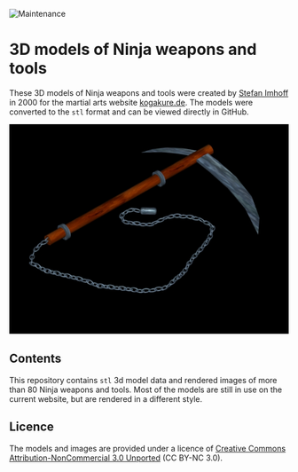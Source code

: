 ![Maintenance](https://img.shields.io/maintenance/yes/2017.svg)

# 3D models of Ninja weapons and tools

These 3D models of Ninja weapons and tools were created by [Stefan Imhoff](https://stefanimhoff.de) in 2000 for the martial arts website [kogakure.de](https://kogakure.de). The models were converted to the `stl` format and can be viewed directly in GitHub.

![Rendered image of an Ōgama](img/ogama.jpg)

## Contents

This repository contains `stl` 3d model data and rendered images of more than 80 Ninja weapons and tools. Most of the models are still in use on the current website, but are rendered in a different style.

## Licence

The models and images are provided under a licence of [Creative Commons Attribution-NonCommercial 3.0 Unported](http://creativecommons.org/licenses/by-nc/3.0/) (CC BY-NC 3.0).
